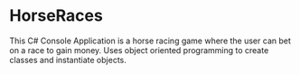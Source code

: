 # HorseRaces
This C# Console Application is a horse racing game where the user can bet on a race to gain money.
Uses object oriented programming to create classes and instantiate objects. 
